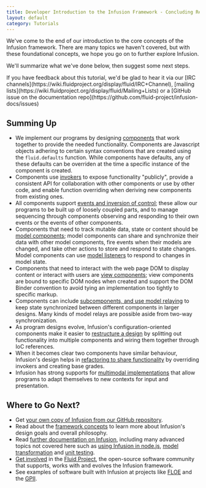 ```yaml
---
title: Developer Introduction to the Infusion Framework - Concluding Remarks
layout: default
category: Tutorials
---
```


We've come to the end of our introduction to the core concepts of the Infusion framework. There are many topics we haven't covered, but with these foundational concepts, we hope you go on to further explore Infusion.

We'll summarize what we've done below, then suggest some next steps.

<div class="infusion-docs-note">If you have feedback about this tutorial, we'd be glad to hear it via our [IRC channels](https://wiki.fluidproject.org/display/fluid/IRC+Channel), [mailing lists](https://wiki.fluidproject.org/display/fluid/Mailing+Lists) or a [GitHub issue on the documentation repo](https://github.com/fluid-project/infusion-docs/issues)</div>

## Summing Up

* We implement our programs by designing [components](DeveloperIntroductionToInfusionFramework-Components.html) that work together to provide the needed functionality. Components are Javascript objects adhering to certain syntax conventions that are created using the `fluid.defaults` function. While components have defaults, any of these defaults can be overriden at the time a specific instance of the component is created.
* Components use [invokers](DeveloperIntroductionToInfusionFramework-Invokers.html) to expose functionality "publicly", provide a consistent API for collaboration with other components or use by other code, and enable function overriding when deriving new components from existing ones.
* All components support [events and inversion of control](DeveloperIntroductionToInfusionFramework-EventsAndInversionOfControl.html); these allow our programs to be built up of loosely coupled parts, and to manage sequencing through components observing and responding to their own events or the events of other components.
* Components that need to track mutable data, state or content should be [model components](DeveloperIntroductionToInfusionFramework-ModelsAndModelComponents.html); model components can share and synchronize their data with other model components, fire events when their models are changed, and take other actions to store and respond to state changes. Model components can use [model listeners](DeveloperIntroductionToInfusionFramework-ListeningToModelChanges.html) to respond to changes in model state.
* Components that need to interact with the web page DOM to display content or interact with users are [view components](DeveloperIntroductionToInfusionFramework-ViewsAndViewComponents.html); view components are bound to specific DOM nodes when created and support the DOM Binder convention to avoid tying an implementation too tightly to specific markup.
* Components can include [subcomponents, and use model relaying](DeveloperIntroductionToInfusionFramework-SubcomponentsAndModelRelaying.html) to keep state synchronized between different components in larger designs. Many kinds of model relays are possible aside from two-way synchronization.
* As program designs evolve, Infusion's configuration-oriented components make it easier to [restructure a design](DeveloperIntroductionToInfusionFramework-RestructuringComponents.md) by splitting out functionality into multiple components and wiring them together through IoC references.
* When it becomes clear two components have similar behaviour, Infusion's design helps in [refactoring to share functionality](DeveloperIntroductionToInfusionFramework-OverridingInvokersAndRefactoring.html) by overriding invokers and creating base grades.
* Infusion has strong supports for [multimodal implementations](DeveloperIntroductionToInfusionFramework-ExtendingDesignsWithExistingComponents.md) that allow programs to adapt themselves to new contexts for input and presentation.

## Where to Go Next?

* Get [your own copy of Infusion from our GitHub repository](https://github.com/fluid-project/infusion).
* Read about the [framework concepts](/FrameworkConcepts.md) to learn more about Infusion's design goals and overall philosophy.
* Read [further documentation on Infusion](/), including many advanced topics not covered here such as [using Infusion in node.js](/NodeAPI.md), [model transformation](/ModelTransformationAPI.md) and [unit testing](/jqUnit.html).
* [Get involved](https://wiki.fluidproject.org/display/fluid/Get+Involved) in the [Fluid Project](https://wiki.fluidproject.org/pages/viewpage.action?pageId=3900010), the open-source software community that supports, works with and evolves the Infusion framework.
* See examples of software built with Infusion at projects like [FLOE](http://floeproject.org/) and the [GPII](http://gpii.net/).
